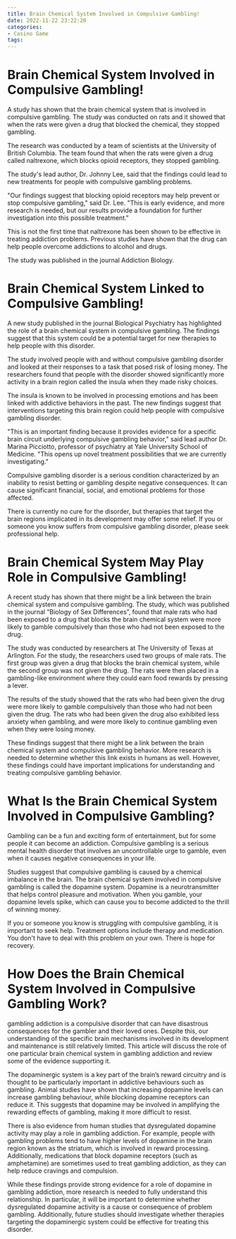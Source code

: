 ```yaml
---
title: Brain Chemical System Involved in Compulsive Gambling!
date: 2022-11-22 23:22:20
categories:
- Casino Game
tags:
---
```



#  Brain Chemical System Involved in Compulsive Gambling!

A study has shown that the brain chemical system that is involved in compulsive gambling. The study was conducted on rats and it showed that when the rats were given a drug that blocked the chemical, they stopped gambling.

The research was conducted by a team of scientists at the University of British Columbia. The team found that when the rats were given a drug called naltrexone, which blocks opioid receptors, they stopped gambling.

The study's lead author, Dr. Johnny Lee, said that the findings could lead to new treatments for people with compulsive gambling problems.

"Our findings suggest that blocking opioid receptors may help prevent or stop compulsive gambling," said Dr. Lee. "This is early evidence, and more research is needed, but our results provide a foundation for further investigation into this possible treatment."

This is not the first time that naltrexone has been shown to be effective in treating addiction problems. Previous studies have shown that the drug can help people overcome addictions to alcohol and drugs.

The study was published in the journal Addiction Biology.

#  Brain Chemical System Linked to Compulsive Gambling!

A new study published in the journal Biological Psychiatry has highlighted the role of a brain chemical system in compulsive gambling. The findings suggest that this system could be a potential target for new therapies to help people with this disorder.

The study involved people with and without compulsive gambling disorder and looked at their responses to a task that posed risk of losing money. The researchers found that people with the disorder showed significantly more activity in a brain region called the insula when they made risky choices.

The insula is known to be involved in processing emotions and has been linked with addictive behaviors in the past. The new findings suggest that interventions targeting this brain region could help people with compulsive gambling disorder.

"This is an important finding because it provides evidence for a specific brain circuit underlying compulsive gambling behavior," said lead author Dr. Marina Picciotto, professor of psychiatry at Yale University School of Medicine. "This opens up novel treatment possibilities that we are currently investigating."

Compulsive gambling disorder is a serious condition characterized by an inability to resist betting or gambling despite negative consequences. It can cause significant financial, social, and emotional problems for those affected.

There is currently no cure for the disorder, but therapies that target the brain regions implicated in its development may offer some relief. If you or someone you know suffers from compulsive gambling disorder, please seek professional help.

#  Brain Chemical System May Play Role in Compulsive Gambling!

A recent study has shown that there might be a link between the brain chemical system and compulsive gambling. The study, which was published in the journal “Biology of Sex Differences”, found that male rats who had been exposed to a drug that blocks the brain chemical system were more likely to gamble compulsively than those who had not been exposed to the drug.

The study was conducted by researchers at The University of Texas at Arlington. For the study, the researchers used two groups of male rats. The first group was given a drug that blocks the brain chemical system, while the second group was not given the drug. The rats were then placed in a gambling-like environment where they could earn food rewards by pressing a lever.

The results of the study showed that the rats who had been given the drug were more likely to gamble compulsively than those who had not been given the drug. The rats who had been given the drug also exhibited less anxiety when gambling, and were more likely to continue gambling even when they were losing money.

These findings suggest that there might be a link between the brain chemical system and compulsive gambling behavior. More research is needed to determine whether this link exists in humans as well. However, these findings could have important implications for understanding and treating compulsive gambling behavior.

#  What Is the Brain Chemical System Involved in Compulsive Gambling?

Gambling can be a fun and exciting form of entertainment, but for some people it can become an addiction. Compulsive gambling is a serious mental health disorder that involves an uncontrollable urge to gamble, even when it causes negative consequences in your life.

Studies suggest that compulsive gambling is caused by a chemical imbalance in the brain. The brain chemical system involved in compulsive gambling is called the dopamine system. Dopamine is a neurotransmitter that helps control pleasure and motivation. When you gamble, your dopamine levels spike, which can cause you to become addicted to the thrill of winning money.

If you or someone you know is struggling with compulsive gambling, it is important to seek help. Treatment options include therapy and medication. You don't have to deal with this problem on your own. There is hope for recovery.

#  How Does the Brain Chemical System Involved in Compulsive Gambling Work?

 gambling addiction is a compulsive disorder that can have disastrous consequences for the gambler and their loved ones. Despite this, our understanding of the specific brain mechanisms involved in its development and maintenance is still relatively limited. This article will discuss the role of one particular brain chemical system in gambling addiction and review some of the evidence supporting it.

The dopaminergic system is a key part of the brain’s reward circuitry and is thought to be particularly important in addictive behaviours such as gambling. Animal studies have shown that increasing dopamine levels can increase gambling behaviour, while blocking dopamine receptors can reduce it. This suggests that dopamine may be involved in amplifying the rewarding effects of gambling, making it more difficult to resist.

There is also evidence from human studies that dysregulated dopamine activity may play a role in gambling addiction. For example, people with gambling problems tend to have higher levels of dopamine in the brain region known as the striatum, which is involved in reward processing. Additionally, medications that block dopamine receptors (such as amphetamine) are sometimes used to treat gambling addiction, as they can help reduce cravings and compulsion.

 While these findings provide strong evidence for a role of dopamine in gambling addiction, more research is needed to fully understand this relationship. In particular, it will be important to determine whether dysregulated dopamine activity is a cause or consequence of problem gambling. Additionally, future studies should investigate whether therapies targeting the dopaminergic system could be effective for treating this disorder.